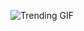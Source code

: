 ![Trending GIF](https://media2.giphy.com/media/v1.Y2lkPThiYjIxNzcybnNnbGY5dG92dmprMXFlbmNkb3lxdHRrZmsyMHp3dnNsZWk5dTJldSZlcD12MV9naWZzX3NlYXJjaCZjdD1n/wQAbcl6iDnawokpLj9/giphy.gif)
